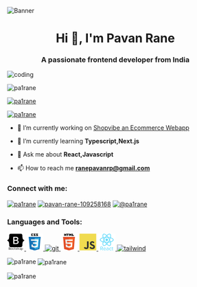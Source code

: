 ![Banner](./github-banner.png)
<h1 align="center">Hi 👋, I'm Pavan Rane</h1>
<h3 align="center">A passionate frontend developer from India</h3>
<img align="line" alt="coding" width="400" src="https://shorturl.at/fHQV3">
<p align="left"> <img src="https://komarev.com/ghpvc/?username=pa1rane&label=Profile%20views&color=0e75b6&style=flat" alt="pa1rane" /> </p>

<p align="left"> <a href="https://github.com/ryo-ma/github-profile-trophy"><img src="https://github-profile-trophy.vercel.app/?username=pa1rane" alt="pa1rane" /></a> </p>

<p align="left"> <a href="https://twitter.com/pa1rane" target="blank"><img src="https://img.shields.io/twitter/follow/pa1rane?logo=twitter&style=for-the-badge" alt="pa1rane" /></a> </p>

- 🔭 I’m currently working on [Shopvibe an Ecommerce Webapp](https://github.com/pa1rane/ShopVibe-an-ecommerce-webapp)

- 🌱 I’m currently learning **Typescript,Next.js**

- 💬 Ask me about **React,Javascript**

- 📫 How to reach me **ranepavanrp@gmail.com**

<h3 align="left">Connect with me:</h3>
<p align="left">
<a href="https://twitter.com/pa1rane" target="blank"><img align="center" src="https://raw.githubusercontent.com/rahuldkjain/github-profile-readme-generator/master/src/images/icons/Social/twitter.svg" alt="pa1rane" height="30" width="40" /></a>
<a href="https://linkedin.com/in/pavan-rane-109258168" target="blank"><img align="center" src="https://raw.githubusercontent.com/rahuldkjain/github-profile-readme-generator/master/src/images/icons/Social/linked-in-alt.svg" alt="pavan-rane-109258168" height="30" width="40" /></a>
<a href="https://hashnode.com/@pa1rane" target="blank"><img align="center" src="https://raw.githubusercontent.com/rahuldkjain/github-profile-readme-generator/master/src/images/icons/Social/hashnode.svg" alt="@pa1rane" height="30" width="40" /></a>
</p>

<h3 align="left">Languages and Tools:</h3>
<p align="left"> <a href="https://getbootstrap.com" target="_blank" rel="noreferrer"> <img src="https://raw.githubusercontent.com/devicons/devicon/master/icons/bootstrap/bootstrap-plain-wordmark.svg" alt="bootstrap" width="40" height="40"/> </a> <a href="https://www.w3schools.com/css/" target="_blank" rel="noreferrer"> <img src="https://raw.githubusercontent.com/devicons/devicon/master/icons/css3/css3-original-wordmark.svg" alt="css3" width="40" height="40"/> </a> <a href="https://git-scm.com/" target="_blank" rel="noreferrer"> <img src="https://www.vectorlogo.zone/logos/git-scm/git-scm-icon.svg" alt="git" width="40" height="40"/> </a> <a href="https://www.w3.org/html/" target="_blank" rel="noreferrer"> <img src="https://raw.githubusercontent.com/devicons/devicon/master/icons/html5/html5-original-wordmark.svg" alt="html5" width="40" height="40"/> </a> <a href="https://developer.mozilla.org/en-US/docs/Web/JavaScript" target="_blank" rel="noreferrer"> <img src="https://raw.githubusercontent.com/devicons/devicon/master/icons/javascript/javascript-original.svg" alt="javascript" width="40" height="40"/> </a> <a href="https://reactjs.org/" target="_blank" rel="noreferrer"> <img src="https://raw.githubusercontent.com/devicons/devicon/master/icons/react/react-original-wordmark.svg" alt="react" width="40" height="40"/> </a> <a href="https://tailwindcss.com/" target="_blank" rel="noreferrer"> <img src="https://www.vectorlogo.zone/logos/tailwindcss/tailwindcss-icon.svg" alt="tailwind" width="40" height="40"/> </a> </p>

<p><img align="left" src="https://github-readme-stats.vercel.app/api/top-langs?username=pa1rane&show_icons=true&locale=en&layout=compact" alt="pa1rane" /></p>

<p>&nbsp;<img align="center" src="https://github-readme-stats.vercel.app/api?username=pa1rane&show_icons=true&locale=en" alt="pa1rane" /></p>

<p><img align="center" src="https://github-readme-streak-stats.herokuapp.com/?user=pa1rane&" alt="pa1rane" /></p>
